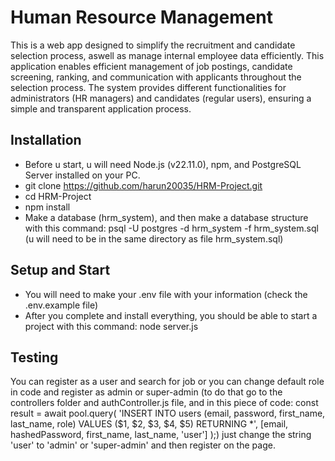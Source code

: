 # Human Resource Management
This is a web app designed to simplify the recruitment and candidate selection process, aswell as manage internal employee data efficiently. This application enables efficient management of job postings, candidate screening, ranking, and communication with applicants throughout the selection process.
The system provides different functionalities for administrators (HR managers) and candidates (regular users), ensuring a simple and transparent application process.
## Installation
- Before u start, u will need Node.js (v22.11.0), npm, and PostgreSQL Server installed on your PC.
- git clone https://github.com/harun20035/HRM-Project.git
- cd HRM-Project
- npm install
- Make a database (hrm_system), and then make a database structure with this command: psql -U postgres -d hrm_system -f hrm_system.sql (u will need to be in the same directory as file hrm_system.sql)
## Setup and Start
- You will need to make your .env file with your information (check the .env.example file)
- After you complete and install everything, you should be able to start a project with this command: node server.js
## Testing
You can register as a user and search for job or you can change default role in code and register as admin or super-admin (to do that go to the controllers folder and authController.js file, and in this piece of code:
   const result = await pool.query(
            'INSERT INTO users (email, password, first_name, last_name, role) VALUES ($1, $2, $3, $4, $5) RETURNING *',
            [email, hashedPassword, first_name, last_name, 'user']
        );) just change the string 'user' to 'admin' or 'super-admin' and then register on the page.
